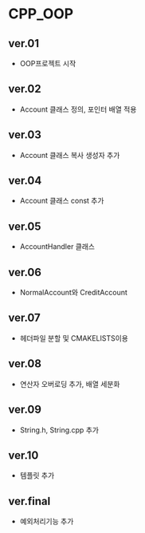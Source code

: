 # CPP_OOP

## ver.01
 - OOP프로젝트 시작

## ver.02
 - Account 클래스 정의, 포인터 배열 적용

## ver.03
 - Account 클래스 복사 생성자 추가

## ver.04
 - Account 클래스 const 추가

## ver.05
 - AccountHandler 클래스 

## ver.06
 - NormalAccount와 CreditAccount 

## ver.07
 - 헤더파일 분할 및 CMAKELISTS이용
 
## ver.08
 - 연산자 오버로딩 추가, 배열 세분화
 
## ver.09
 - String.h, String.cpp 추가

## ver.10
 - 템플릿 추가

## ver.final
 - 예외처리기능 추가
